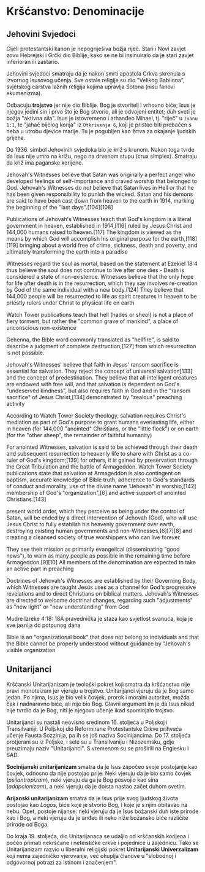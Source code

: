 # Kršćanstvo: Denominacije

## Jehovini Svjedoci

Cijeli protestantski kanon je nepogriješiva božja riječ. Stari i Novi zavjet zovu Hebrejski i Grčki dio Biblije, kako se ne bi insinuiralo da je stari zavjet inferioran ili zastario.

Jehovini svjedoci smatraju da je nakon smrti apostola Crkva skrenula s izvornog Isusovog učenja. Sve ostale religije su dio "Velikog Babilona", svjetskog carstva lažnih religija kojima upravlja Sotona (nisu fanovi ekumenizma).

Odbacuju **trojstvo** jer nije dio Biblije. Bog je stvoritelj i vrhovno biće; Isus je njegov jedini sin i prvo što je Bog stvorio, ali je odvojeni entitet; duh sveti je božja "aktivna sila". Isus je istovremeno i arhanđeo Mihael, tj. "riječ" u `Ivanu 1:1`, te "jahač bijelog konja" iz `Otkrivenja 6`, koji je pristao biti prebačen s neba u utrobu djevice marije. Tu je pogubljen kao žrtva za okajanje ljudskih grijeha.

Do 1936. simbol Jehovinih svjedoka bio je križ s krunom. Nakon toga tvrde da  Isus nije umro na križu, nego na drvenom stupu (crux simplex). Smatraju da križ ima paganske korijene.

Jehovah's Witnesses believe that Satan was originally a perfect angel who developed feelings of self-importance and craved worship that belonged to God.
Jehovah's Witnesses do not believe that Satan lives in Hell or that he has been given responsibility to punish the wicked. Satan and his demons are said to have been cast down from heaven to the earth in 1914, marking the beginning of the "last days".[104][108]

Publications of Jehovah's Witnesses teach that God's kingdom is a literal government in heaven, established in 1914,[116] ruled by Jesus Christ and 144,000 humans raised to heaven.[117] The kingdom is viewed as the means by which God will accomplish his original purpose for the earth,[118][119] bringing about a world free of crime, sickness, death and poverty, and ultimately transforming the earth into a paradise

Witnesses regard the soul as mortal, based on the statement at Ezekiel 18:4 thus believe the soul does not continue to live after one dies - Death is considered a state of non-existence. Witnesses believe that the only hope for life after death is in the resurrection, which they say involves re-creation by God of the same individual with a new body.[124] They believe that 144,000 people will be resurrected to life as spirit creatures in heaven to be priestly rulers under Christ to physical life on earth

Watch Tower publications teach that hell (hades or sheol) is not a place of fiery torment, but rather the "common grave of mankind", a place of unconscious non-existence

Gehenna, the Bible word commonly translated as "hellfire", is said to describe a judgment of complete destruction,[127] from which resurrection is not possible.

Jehovah's Witnesses' believe that faith in Jesus' ransom sacrifice is essential for salvation. They reject the concept of universal salvation[133] and the concept of predestination. They believe that all intelligent creatures are endowed with free will, and that salvation is dependent on God's "undeserved kindness", but also requires faith in God and in the "ransom sacrifice" of Jesus Christ,[134] demonstrated by "zealous" preaching activity

According to Watch Tower Society theology, salvation requires Christ's mediation as part of God's purpose to grant humans everlasting life, either in heaven (for 144,000 "anointed" Christians, or the "little flock") or on earth (for the "other sheep", the remainder of faithful humanity)

For anointed Witnesses, salvation is said to be achieved through their death and subsequent resurrection to heavenly life to share with Christ as a co-ruler of God's kingdom;[139] for others, it is gained by preservation through the Great Tribulation and the battle of Armageddon. Watch Tower Society publications state that salvation at Armageddon is also contingent on baptism, accurate knowledge of Bible truth, adherence to God's standards of conduct and morality, use of the divine name "Jehovah" in worship,[142] membership of God's "organization",[6] and active support of anointed Christians.[143]





present world order, which they perceive as being under the control of Satan, will be ended by a direct intervention of Jehovah (God), who will use Jesus Christ to fully establish his heavenly government over earth, destroying existing human governments and non-Witnesses,[6][7][8] and creating a cleansed society of true worshippers who can live forever

They see their mission as primarily evangelical (disseminating "good news"), to warn as many people as possible in the remaining time before Armageddon.[9][10] All members of the denomination are expected to take an active part in preaching

Doctrines of Jehovah's Witnesses are established by their Governing Body, which Witnesses are taught Jesus uses as a channel for God's progressive revelations and to direct Christians on biblical matters. Jehovah's Witnesses are directed to welcome doctrinal changes, regarding such "adjustments" as "new light" or "new understanding" from God

Mudre Izreke 4:18: 18A pravednička je staza kao svjetlost svanuća, koja je sve jasnija do potpunog dana

Bible is an "organizational book" that does not belong to individuals and that the Bible cannot be properly understood without guidance by "Jehovah's visible organization

## Unitarijanci

Kršćanski Unitarijanizam je teološki pokret koji smatra da kršćanstvo nije pravi monoteizam jer vjeruju u trojstvo. Unitarijanci vjeruju da je Bog samo jedan. Po njima, Isus je bio velik čovjek, prorok i moralni autoritet, možda čak i nadnaravno biće, ali nije bio Bog. Glavni argument im je da Isus nikad nije tvrdio da je Bog, niti je njegovo učenje ikad spominjalo trojsvo.

Unitarijanci su nastali neovisno sredinom 16. stoljeća u Poljskoj i Transilvaniji. U Poljskoj dio Reformirane Protestantske Crkve prihvaća učenje Fausta Sozzinija, pa ih se još naziva Socinijancima. Do 17. stoljeća protjerani su iz Poljske, i sele su u Transilvaniju i Nizozemsku, gdje preuzimaju naziv "Unitarijanci". S vremenom su se proširili na Englesku i SAD.

**Socinijanski unitarijanizam** smatra da je Isus započeo svoje postojanje kao čovjek, odnosno da nije postojao prije. Neki vjeruju da je bio samo čovjek (*psilantropizam*), neki vjeruju da ga je Bog posvojio kao sina (*adapcionizam*), a neki vjeruju da je doista nastao začet duhom svetim.

**Arijanski unitarijanizam** smatra da je Isus prije svog ljudskog života postojao kao *Logos*, biće koje je stvorio Bog, i koje je s njim obitavao na nebu. Opet, postoje nijanse: neki vjeruju da je Isus božanski duh iste prirode kao i Bog, a neki vjeruju da je anđeo ili neko niže božansko biće različite prirode od Boga.

Do kraja 19. stoljeća, dio Unitarijanaca se udaljio od kršćanskih korijena i počeo primati nekršćane i neteističke crkve i pojednice u zajednicu. Tako se Unitarijanizam razvio u liberalni religijski pokret **Unitarijanski Univerzalizam** koji nema zajedničko vjerovanje, već okuplja članove u "slobodnoj i odgovornoj potrazi za istinom i značenjem".
